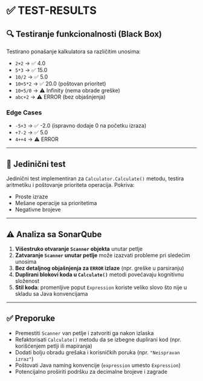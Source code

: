 
# ✅ TEST-RESULTS

## 🔍 Testiranje funkcionalnosti (Black Box)

Testirano ponašanje kalkulatora sa različitim unosima:
- `2+2` → ✅ 4.0
- `5*3` → ✅ 15.0
- `10/2` → ✅ 5.0
- `10+5*2` → ✅ 20.0 (poštovan prioritet)
- `10+5/0` → ⚠️ Infinity (nema obrade greške)
- `abc+2` → ⚠️ ERROR (bez objašnjenja)

### Edge Cases
- `-5+3` → ✅ -2.0 (ispravno dodaje 0 na početku izraza)
- `+7-2` → ✅ 5.0
- `4++4` → ⚠️ ERROR

---

## 🧪 Jedinični test

Jedinični test implementiran za `Calculator.Calculate()` metodu, testira aritmetiku i poštovanje prioriteta operacija. Pokriva:
- Proste izraze
- Mešane operacije sa prioritetima
- Negativne brojeve

---

## ⚠️ Analiza sa SonarQube

1. **Višestruko otvaranje `Scanner` objekta** unutar petlje
2. **Zatvaranje `Scanner` unutar petlje** može izazvati probleme pri sledećim unosima
3. **Bez detaljnog objašnjenja za `ERROR` izlaze** (npr. greške u parsiranju)
4. **Duplirani blokovi koda u `Calculate()`** metodi povećavaju kognitivnu složenost
5. **Stil koda**: promenljive poput `Expression` koriste veliko slovo što nije u skladu sa Java konvencijama

---

## ✅ Preporuke

- Premestiti `Scanner` van petlje i zatvoriti ga nakon izlaska
- Refaktorisati `Calculate()` metodu da se izbegne duplirani kod (npr. korišćenjem petlji ili mapiranja)
- Dodati bolju obradu grešaka i korisničkih poruka (npr. `"Neispravan izraz"`)
- Poštovati Java naming konvencije (`expression` umesto `Expression`)
- Potencijalno proširiti podršku za decimalne brojeve i zagrade
